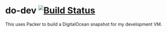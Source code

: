 # do-dev [![Build Status](https://travis-ci.org/nnutter/do-dev.svg?branch=master)](https://travis-ci.org/nnutter/do-dev)

This uses Packer to build a DigitalOcean snapshot for my development VM.
